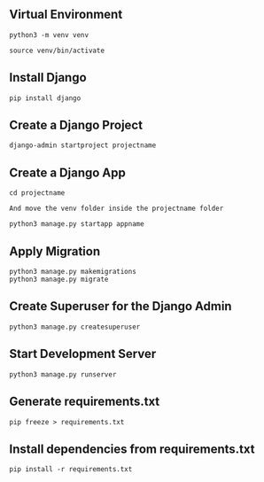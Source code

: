 ## Virtual Environment
```
python3 -m venv venv

source venv/bin/activate
```
## Install Django
```
pip install django
```
## Create a Django Project
```
django-admin startproject projectname
```
## Create a Django App
```
cd projectname

And move the venv folder inside the projectname folder
```
```
python3 manage.py startapp appname
```
## Apply Migration
```
python3 manage.py makemigrations
python3 manage.py migrate
```
## Create Superuser for the Django Admin
```
python3 manage.py createsuperuser
```
## Start Development Server
```
python3 manage.py runserver
```
## Generate requirements.txt
```
pip freeze > requirements.txt 
```
## Install dependencies from requirements.txt
```
pip install -r requirements.txt
```
